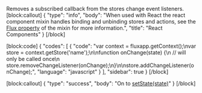Removes a subscribed callback from the stores change event listeners.
[block:callout]
{
  "type": "info",
  "body": "When used with React the react component mixin handles binding and unbinding stores and actions, see the [Flux property](doc:flux-property) of the mixin for more information.",
  "title": "React Components"
}
[/block]

[block:code]
{
  "codes": [
    {
      "code": "var context = fluxapp.getContext();\nvar store = context.getStore('name');\n\nfunction onChange(state) {\n  // will only be called once\n  store.removeChangeListener(onChange);\n}\n\nstore.addChangeListener(onChange);",
      "language": "javascript"
    }
  ],
  "sidebar": true
}
[/block]

[block:callout]
{
  "type": "success",
  "body": "On to [setState(state)](doc:setstatestate)"
}
[/block]